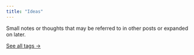 ```yaml
---
title: "Ideas"
---
```

Small notes or thoughts that may be referred to in other posts or expanded on later.

[See all tags →](/tags/)